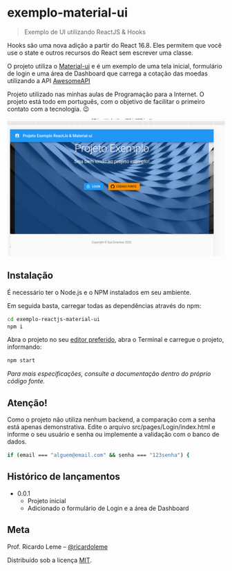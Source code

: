 # exemplo-material-ui
> Exemplo de UI utilizando ReactJS & Hooks

Hooks são uma nova adição a partir do React 16.8. 
Eles permitem que você use o state e outros recursos do React sem escrever uma classe.

O projeto utiliza o [Material-ui](http://material-ui.com/) e é um exemplo de uma tela inicial,
formulário de login e uma área de Dashboard que carrega a cotação das moedas utilizando a API [AwesomeAPI](https://docs.awesomeapi.com.br/)

Projeto utilizado nas minhas aulas de Programação para a Internet.
O projeto está todo em português, com o objetivo de facilitar o primeiro contato com a tecnologia. :wink:

![](/src/assets/images/exemplo-app.gif)

## Instalação
É necessário ter o Node.js e o NPM instalados em seu ambiente.  

Em seguida basta, carregar todas as dependências através do npm:
```sh
cd exemplo-reactjs-material-ui
npm i
```
Abra o projeto no seu [editor preferido](https://code.visualstudio.com/), abra o Terminal e carregue o projeto, informando:
```sh
npm start
```

_Para mais especificações, consulte a documentação dentro do próprio código fonte._

## Atenção!
Como o projeto não utiliza nenhum backend, a comparação com a senha está apenas demonstrativa.
Edite o arquivo src/pages/Login/index.html e informe o seu usuário e senha ou implemente a validação com o banco de dados.
```sh
if (email === "alguem@email.com" && senha === "123senha") {
```    

## Histórico de lançamentos

* 0.0.1
    * Projeto inicial
    * Adicionado o formulário de Login e a área de Dashboard

## Meta

Prof. Ricardo Leme – [@ricardoleme](https://twitter.com/ricardorleme) 

Distribuído sob a licença [MIT](https://opensource.org/licenses/MIT).




